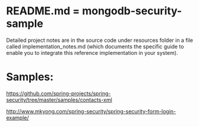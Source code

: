 # README.md = mongodb-security-sample

Detailed project notes are in the source code under resources folder in a file called implementation_notes.md
(which documents the specific guide to enable you to integrate this reference implementation in your system).

Samples:
===========
https://github.com/spring-projects/spring-security/tree/master/samples/contacts-xml

http://www.mkyong.com/spring-security/spring-security-form-login-example/